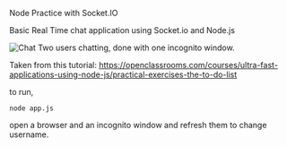 Node Practice with Socket.IO

Basic Real Time chat application using Socket.io and Node.js

![Chat](/Users/Titan/sites/js/socketChat/Chat.png)
Two users chatting, done with one incognito window.


Taken from this tutorial:
https://openclassrooms.com/courses/ultra-fast-applications-using-node-js/practical-exercises-the-to-do-list


to run,

```
node app.js
```

open a browser and an incognito window
and refresh them to change username.
